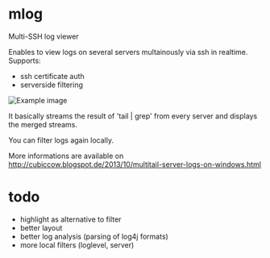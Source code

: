 mlog
====

Multi-SSH log viewer

Enables to view logs on several servers multainously via ssh in realtime.
Supports:
* ssh certificate auth
* serverside filtering

![Example image](http://1.bp.blogspot.com/-OEtgXdACbiY/Ula6q05Zx6I/AAAAAAAACsc/okPx9dB7rR4/s1600/mlog.png "Example screen")



It basically streams the result of 'tail | grep' from every server and displays the merged streams.

You can filter logs again locally.

More informations are available on http://cubiccow.blogspot.de/2013/10/multitail-server-logs-on-windows.html


todo
===

* highlight as alternative to filter
* better layout
* better log analysis (parsing of log4j formats)
* more local filters (loglevel, server)
